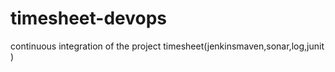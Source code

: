# timesheet-devops

continuous integration of the project timesheet(jenkinsmaven,sonar,log,junit )  
